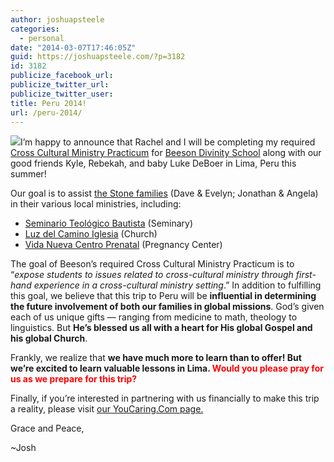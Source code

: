 ```yaml
---
author: joshuapsteele
categories:
  - personal
date: "2014-03-07T17:46:05Z"
guid: https://joshuapsteele.com/?p=3182
id: 3182
publicize_facebook_url:
publicize_twitter_url:
publicize_twitter_user:
title: Peru 2014!
url: /peru-2014/
---
```


[![](http://afc726434ed5e9fb25d7-167fb5fa80ab95bdc8384d427ef6a062.r6.cf1.rackcdn.com/e1a5366a-4bc0-410e-b2a7-f7c40c65b852_profile.jpg)](http://www.youcaring.com/mission-trip-fundraiser/peru-or-bust-deboer-and-steele/147648)I’m happy to announce that Rachel and I will be completing my required [Cross Cultural Ministry Practicum](http://www.beesondivinity.com/cross-culturalministrypracticums) for [Beeson Divinity School](http://www.beesondivinity.com/) along with our good friends Kyle, Rebekah, and baby Luke DeBoer in Lima, Peru this summer!

Our goal is to assist [the Stone families](http://www.abweperu.org/page_family/pagefamily.php?id=12) (Dave &amp; Evelyn; Jonathan &amp; Angela) in their various local ministries, including:

- [Seminario Teológico Bautista](http://www.stblima.org/) (Seminary)
- [Luz del Camino Iglesia](http://luzdelcaminosb.wix.com/luzdelcamino/) (Church)
- [Vida Nueva Centro Prenatal](http://www.centroprenatal.org/) (Pregnancy Center)

The goal of Beeson’s required Cross Cultural Ministry Practicum is to “*expose students to issues related to cross-cultural ministry through first-hand experience in a cross-cultural ministry setting*.” In addition to fulfilling this goal, we believe that this trip to Peru will be **influential in determining the future involvement of both our families in global missions**. God’s given each of us unique gifts — ranging from medicine to math, theology to linguistics. But **He’s blessed us all with a heart for His global Gospel and his global Church**.

Frankly, we realize that **we have much more to learn than to offer! But we’re excited to learn valuable lessons in Lima. <span style="color:#ff0000;">Would you please pray for us as we prepare for this trip?</span>**

Finally, if you’re interested in partnering with us financially to make this trip a reality, please visit [our YouCaring.Com page. ](http://www.youcaring.com/mission-trip-fundraiser/peru-or-bust-deboer-and-steele/147648)

Grace and Peace,

~Josh